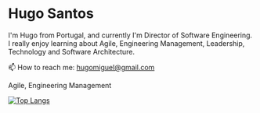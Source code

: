 # Hugo Santos
I'm Hugo from Portugal, and currently I'm Director of Software Engineering. I really enjoy learning about Agile, Engineering Management, Leadership, Technology and Software Architecture.

📫 How to reach me: hugomiguel@gmail.com

<!--
**hugomssantos/hugomssantos** is a ✨ _special_ ✨ repository because its `README.md` (this file) appears on your GitHub profile.

Here are some ideas to get you started:

- 🔭 I’m currently working on ...
- 🌱 I’m currently learning ...
- 👯 I’m looking to collaborate on ...
- 🤔 I’m looking for help with ...
- 💬 Ask me about ...
- 📫 How to reach me: ...
- 😄 Pronouns: ...
- ⚡ Fun fact: ...
-->
Agile, Engineering Management

[![Top Langs](https://github-readme-stats.vercel.app/api/top-langs/?username=hugomssantos)](https://github.com/anuraghazra/github-readme-stats)
